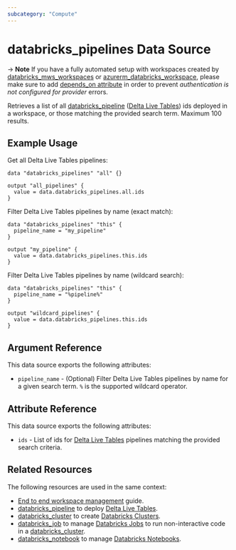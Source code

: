 ```yaml
---
subcategory: "Compute"
---
```

# databricks_pipelines Data Source

-> **Note** If you have a fully automated setup with workspaces created by [databricks_mws_workspaces](../resources/mws_workspaces.md) or [azurerm_databricks_workspace](https://registry.terraform.io/providers/hashicorp/azurerm/latest/docs/resources/databricks_workspace), please make sure to add [depends_on attribute](../guides/troubleshooting.md#data-resources-and-authentication-is-not-configured-errors) in order to prevent _authentication is not configured for provider_ errors.

Retrieves a list of all [databricks_pipeline](../resources/pipeline.md) ([Delta Live Tables](https://docs.databricks.com/data-engineering/delta-live-tables/index.html)) ids deployed in a workspace, or those matching the provided search term. Maximum 100 results.

## Example Usage

Get all Delta Live Tables pipelines:

```hcl
data "databricks_pipelines" "all" {}

output "all_pipelines" {
  value = data.databricks_pipelines.all.ids
}
```

Filter Delta Live Tables pipelines by name (exact match):

```hcl
data "databricks_pipelines" "this" {
  pipeline_name = "my_pipeline"
}

output "my_pipeline" {
  value = data.databricks_pipelines.this.ids
}
```

Filter Delta Live Tables pipelines by name (wildcard search):

```hcl
data "databricks_pipelines" "this" {
  pipeline_name = "%pipeline%"
}

output "wildcard_pipelines" {
  value = data.databricks_pipelines.this.ids
}
```

## Argument Reference

This data source exports the following attributes:

* `pipeline_name` - (Optional) Filter Delta Live Tables pipelines by name for a given search term. `%` is the supported wildcard operator.
  
## Attribute Reference

This data source exports the following attributes:

* `ids` - List of ids for [Delta Live Tables](https://docs.databricks.com/data-engineering/delta-live-tables/index.html) pipelines matching the provided search criteria.

## Related Resources

The following resources are used in the same context:

* [End to end workspace management](../guides/workspace-management.md) guide.
* [databricks_pipeline](../resources/pipeline.md) to deploy [Delta Live Tables](https://docs.databricks.com/data-engineering/delta-live-tables/index.html).
* [databricks_cluster](cluster.md) to create [Databricks Clusters](https://docs.databricks.com/clusters/index.html).
* [databricks_job](job.md) to manage [Databricks Jobs](https://docs.databricks.com/jobs.html) to run non-interactive code in a [databricks_cluster](cluster.md).
* [databricks_notebook](notebook.md) to manage [Databricks Notebooks](https://docs.databricks.com/notebooks/index.html).
